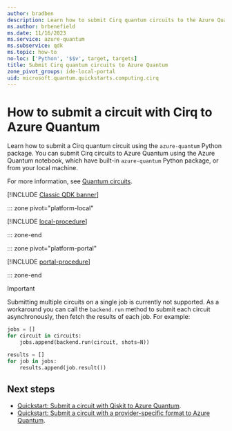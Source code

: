 ```yaml
---
author: bradben
description: Learn how to submit Cirq quantum circuits to the Azure Quantum service.
ms.author: brbenefield
ms.date: 11/16/2023
ms.service: azure-quantum
ms.subservice: qdk
ms.topic: how-to
no-loc: ['Python', '$$v', target, targets]
title: Submit Cirq quantum circuits to Azure Quantum
zone_pivot_groups: ide-local-portal
uid: microsoft.quantum.quickstarts.computing.cirq
--- 
```


# How to submit a circuit with Cirq to Azure Quantum

Learn how to submit a Cirq quantum circuit using the `azure-quantum` Python package. You can submit Cirq circuits to Azure Quantum using the Azure Quantum notebook, which have built-in `azure-quantum` Python package, or from your local machine.

For more information, see [Quantum circuits](xref:microsoft.quantum.concepts.circuits).

[!INCLUDE [Classic QDK banner](includes/classic-qdk-deprecation.md)]

::: zone pivot="platform-local"

[!INCLUDE [local-procedure](includes/quickstart-cirq-include-local.md)]

::: zone-end

::: zone pivot="platform-portal"

[!INCLUDE [portal-procedure](includes/quickstart-cirq-include-portal.md)]

::: zone-end

> [!IMPORTANT]
> Submitting multiple circuits on a single job is currently not supported. As a workaround you can call the `backend.run` method to submit each circuit asynchronously, then fetch the results of each job. For example:
>
> ```python
> jobs = []
> for circuit in circuits:
>     jobs.append(backend.run(circuit, shots=N))
> 
> results = []
> for job in jobs:
>     results.append(job.result())
>```

## Next steps

- [Quickstart: Submit a circuit with Qiskit to Azure Quantum](xref:microsoft.quantum.quickstarts.computing.qiskit).
- [Quickstart: Submit a circuit with a provider-specific format to Azure Quantum](xref:microsoft.quantum.quickstarts.computing.provider).